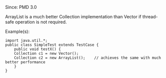 Since: PMD 3.0

ArrayList is a much better Collection implementation than Vector if thread-safe operation is not required.

Example(s):
```
import java.util.*;
public class SimpleTest extends TestCase {
    public void testX() {
    Collection c1 = new Vector();
    Collection c2 = new ArrayList();    // achieves the same with much better performance
    }
}
```
